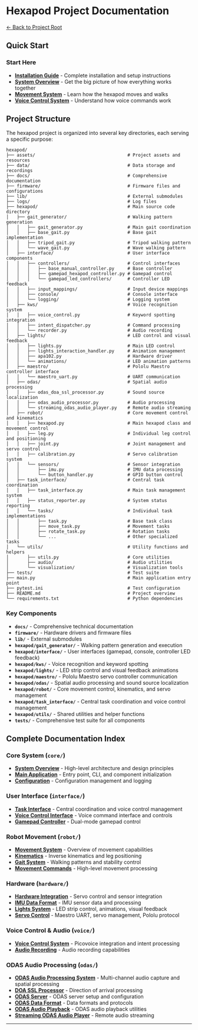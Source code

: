# Hexapod Project Documentation

[← Back to Project Root](../README.md)

## Quick Start

### **Start Here**
- **[Installation Guide](../INSTALL.md)** - Complete installation and setup instructions
- **[System Overview](core/system_overview.md)** - Get the big picture of how everything works together
- **[Movement System](robot/movement_system.md)** - Learn how the hexapod moves and walks
- **[Voice Control System](voice/voice_control_system.md)** - Understand how voice commands work

## Project Structure

The hexapod project is organized into several key directories, each serving a specific purpose:

```
hexapod/
├── assets/                                   # Project assets and resources
├── data/                                     # Data storage and recordings
├── docs/                                     # Comprehensive documentation
├── firmware/                                 # Firmware files and configurations
├── lib/                                      # External submodules
├── logs/                                     # Log files
├── hexapod/                                  # Main source code directory
│   ├── gait_generator/                       # Walking pattern generation
│   │   ├── gait_generator.py                 # Main gait coordination
│   │   ├── base_gait.py                      # Base gait implementation
│   │   ├── tripod_gait.py                    # Tripod walking pattern
│   │   └── wave_gait.py                      # Wave walking pattern
│   ├── interface/                            # User interface components
│   │   ├── controllers/                      # Control interfaces
│   │   │   ├── base_manual_controller.py     # Base controller
│   │   │   ├── gamepad_hexapod_controller.py # Gamepad control
│   │   │   └── gamepad_led_controllers/      # Controller LED feedback
│   │   ├── input_mappings/                   # Input device mappings
│   │   ├── console/                          # Console interface
│   │   └── logging/                          # Logging system
│   ├── kws/                                  # Voice recognition system
│   │   ├── voice_control.py                  # Keyword spotting integration
│   │   ├── intent_dispatcher.py              # Command processing
│   │   └── recorder.py                       # Audio recording
│   ├── lights/                               # LED control and visual feedback
│   │   ├── lights.py                         # Main LED control
│   │   ├── lights_interaction_handler.py     # Animation management
│   │   ├── apa102.py                         # Hardware driver
│   │   └── animations/                       # LED animation patterns
│   ├── maestro/                              # Pololu Maestro controller interface
│   │   └── maestro_uart.py                   # UART communication
│   ├── odas/                                 # Spatial audio processing
│   │   ├── odas_doa_ssl_processor.py         # Sound source localization
│   │   ├── odas_audio_processor.py           # Audio processing
│   │   └── streaming_odas_audio_player.py    # Remote audio streaming
│   ├── robot/                                # Core movement control and kinematics
│   │   ├── hexapod.py                        # Main hexapod class and movement control
│   │   ├── leg.py                            # Individual leg control and positioning
│   │   ├── joint.py                          # Joint management and servo control
│   │   ├── calibration.py                    # Servo calibration system
│   │   └── sensors/                          # Sensor integration
│   │       ├── imu.py                        # IMU data processing
│   │       └── button_handler.py             # GPIO button control
│   ├── task_interface/                       # Central task coordination
│   │   ├── task_interface.py                 # Main task management system
│   │   ├── status_reporter.py                # System status reporting
│   │   └── tasks/                            # Individual task implementations
│   │       ├── task.py                       # Base task class
│   │       ├── move_task.py                  # Movement tasks
│   │       ├── rotate_task.py                # Rotation tasks
│   │       └── ...                           # Other specialized tasks
│   └── utils/                                # Utility functions and helpers
│       ├── utils.py                          # Core utilities
│       ├── audio/                            # Audio utilities
│       └── visualization/                    # Visualization tools
├── tests/                                    # Test suite
├── main.py                                   # Main application entry point
├── pytest.ini                                # Test configuration
├── README.md                                 # Project overview
└── requirements.txt                          # Python dependencies
```

### Key Components

- **`docs/`** - Comprehensive technical documentation
- **`firmware/`** - Hardware drivers and firmware files
- **`lib/`** - External submodules
- **`hexapod/gait_generator/`** - Walking pattern generation and execution
- **`hexapod/interface/`** - User interfaces (gamepad, console, controller LED feedback)
- **`hexapod/kws/`** - Voice recognition and keyword spotting
- **`hexapod/lights/`** - LED strip control and visual feedback animations
- **`hexapod/maestro/`** - Pololu Maestro servo controller communication
- **`hexapod/odas/`** - Spatial audio processing and sound source localization
- **`hexapod/robot/`** - Core movement control, kinematics, and servo management
- **`hexapod/task_interface/`** - Central task coordination and voice control management
- **`hexapod/utils/`** - Shared utilities and helper functions
- **`tests/`** - Comprehensive test suite for all components

## Complete Documentation Index

### **Core System** (`core/`)
- **[System Overview](core/system_overview.md)** - High-level architecture and design principles
- **[Main Application](core/main_application.md)** - Entry point, CLI, and component initialization
- **[Configuration](core/configuration.md)** - Configuration management and logging

### **User Interface** (`interface/`)
- **[Task Interface](interface/task_interface.md)** - Central coordination and voice control management
- **[Voice Control Interface](interface/voice_control_interface.md)** - Voice command interface and controls
- **[Gamepad Controller](interface/gamepad_controller.md)** - Dual-mode gamepad control

### **Robot Movement** (`robot/`)
- **[Movement System](robot/movement_system.md)** - Overview of movement capabilities
- **[Kinematics](robot/kinematics.md)** - Inverse kinematics and leg positioning
- **[Gait System](robot/gait_system.md)** - Walking patterns and stability control
- **[Movement Commands](robot/movement_commands.md)** - High-level movement processing

### **Hardware** (`hardware/`)
- **[Hardware Integration](hardware/hardware_integration.md)** - Servo control and sensor integration
- **[IMU Data Format](hardware/imu_data_format.md)** - IMU sensor data and processing
- **[Lights System](hardware/lights_system.md)** - LED strip control, animations, visual feedback
- **[Servo Control](hardware/servo_control.md)** - Maestro UART, servo management, Pololu protocol

### **Voice Control & Audio** (`voice/`)
- **[Voice Control System](voice/voice_control_system.md)** - Picovoice integration and intent processing
- **[Audio Recording](voice/audio_recording.md)** - Audio recording capabilities

### **ODAS Audio Processing** (`odas/`)
- **[ODAS Audio Processing System](odas/odas_audio_processing.md)** - Multi-channel audio capture and spatial processing
- **[DOA SSL Processor](odas/doa_ssl_processor.md)** - Direction of arrival processing
- **[ODAS Server](odas/odas_server.md)** - ODAS server setup and configuration
- **[ODAS Data Format](odas/odas_data_format.md)** - Data formats and protocols
- **[ODAS Audio Playback](odas/odas_audio_playback.md)** - ODAS audio playback utilities
- **[Streaming ODAS Audio Player](odas/streaming_odas_audio_player.md)** - Remote audio streaming

---
